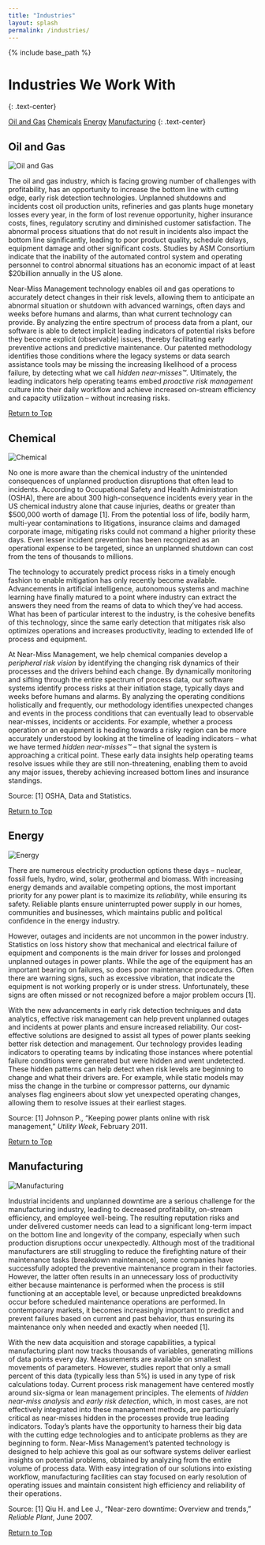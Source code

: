 ```yaml
---
title: "Industries"
layout: splash
permalink: /industries/
---
```


{% include base_path %}


<h1 class="page__title">Industries We Work With</h1>
{: .text-center}


<a class="btn btn--inverse btn--large" href="#oil-gas">Oil and Gas</a>
<a class="btn btn--inverse btn--large" href="#chemical">Chemicals</a>
<a class="btn btn--inverse btn--large" href="#energy">Energy</a>
<a class="btn btn--inverse btn--large" href="#manufacturing">Manufacturing</a>
{: .text-center}

<section class="archive__industries">

<div id="oil-gas" class="archive__item">
  <h2 class="page__section-title">Oil and Gas</h2>
  <img src="{{ site.url }}/images/industry-01.jpg" alt="Oil and Gas">
  <span class="info">
    <p>The oil and gas industry, which is facing growing number of challenges with profitability, has an opportunity to increase the bottom line with cutting edge, early risk detection technologies. Unplanned shutdowns and incidents cost oil production units, refineries and gas plants huge monetary losses every year, in the form of lost revenue opportunity, higher insurance costs, fines, regulatory scrutiny and diminished customer satisfaction.  The abnormal process situations that do not result in incidents also impact the bottom line significantly, leading to poor product quality, schedule delays, equipment damage and other significant costs.  Studies by ASM Consortium indicate that the inability of the automated control system and operating personnel to control abnormal situations has an economic impact of at least $20billion annually in the US alone. </p>
    <p>Near-Miss Management technology enables oil and gas operations to accurately detect changes in their risk levels, allowing them to anticipate an abnormal situation or shutdown with advanced warnings, often days and weeks before humans and alarms, than what current technology can provide. By analyzing the entire spectrum of process data from a plant, our software is able to detect implicit leading indicators of potential risks before they become explicit (observable) issues, thereby facilitating early preventive actions and predictive maintenance. Our patented methodology identifies those conditions where the legacy systems or data search assistance tools may be missing the increasing likelihood of a process failure, by detecting what we call <i>hidden near-misses&trade;</i>. Ultimately, the leading indicators help operating teams embed <i>proactive risk management</i> culture into their daily workflow and achieve increased on-stream efficiency and capacity utilization – without increasing risks.  </p>
  </span>
  <a href="#main" class="btn btn--inverse align-right">Return to Top</a>
</div>

<div id="chemical" class="archive__item">
  <h2 class="page__section-title">Chemical</h2>
  <img src="{{ site.url }}/images/industry-02.jpg" alt="Chemical">
  <span class="info">
    <p>No one is more aware than the chemical industry of the unintended consequences of unplanned production disruptions that often lead to incidents. According to Occupational Safety and Health Administration (OSHA), there are about 300 high-consequence incidents every year in the US chemical industry alone that cause injuries, deaths or greater than $500,000 worth of damage [1].  From the potential loss of life, bodily harm, multi-year contaminations to litigations, insurance claims and damaged corporate image, mitigating risks could not command a higher priority these days. Even lesser incident prevention has been recognized as an operational expense to be targeted, since an unplanned shutdown can cost from the tens of thousands to millions.  </p>
    <p>The technology to accurately predict process risks in a timely enough fashion to enable mitigation has only recently become available. Advancements in artificial intelligence, autonomous systems and machine learning have finally matured to a point where industry can extract the answers they need from the reams of data to which they’ve had access. What has been of particular interest to the industry, is the cohesive benefits of this technology, since the same early detection that mitigates risk also optimizes operations and increases productivity, leading to extended life of process and equipment. </p>
    <p>At Near-Miss Management, we help chemical companies develop a <i>peripheral risk vision</i> by identifying the changing risk dynamics of their processes and the drivers behind each change. By dynamically monitoring and sifting through the entire spectrum of process data, our software systems identify process risks at their initiation stage, typically days and weeks before humans and alarms. By analyzing the operating conditions holistically and frequently, our methodology identifies unexpected changes and events in the process conditions that can eventually lead to observable near-misses, incidents or accidents. For example, whether a process operation or an equipment is heading towards a risky region can be more accurately understood by looking at the timeline of leading indicators – what we have termed <i>hidden near-misses&trade;</i> – that signal the system is approaching a critical point.  These early data insights help operating teams resolve issues while they are still non-threatening, enabling them to avoid any major issues, thereby achieving increased bottom lines and insurance standings.    </p>
    <p>Source: [1] OSHA, Data and Statistics. </p>
  </span>
  <a href="#main" class="btn btn--inverse align-right">Return to Top</a>
</div>


<div id="energy" class="archive__item">
  <h2 class="page__section-title">Energy</h2>
  <img src="{{ site.url }}/images/industry-03.jpg" alt="Energy">
  <span class="info">
    <p>There are numerous electricity production options these days – nuclear, fossil fuels, hydro, wind, solar, geothermal and biomass. With increasing energy demands and available competing options, the most important priority for any power plant is to maximize its <i>reliability</i>, while ensuring its safety.  Reliable plants ensure uninterrupted power supply in our homes, communities and businesses, which maintains public and political confidence in the energy industry.  </p>
    <p>However, outages and incidents are not uncommon in the power industry. Statistics on loss history show that mechanical and electrical failure of equipment and components is the main driver for losses and prolonged unplanned outages in power plants. While the age of the equipment has an important bearing on failures, so does poor maintenance procedures. Often there are warning signs, such as excessive vibration, that indicate the equipment is not working properly or is under stress. Unfortunately, these signs are often missed or not recognized before a major problem occurs [1]. </p>
    <p>With the new advancements in early risk detection techniques and data analytics, effective risk management can help prevent unplanned outages and incidents at power plants and ensure increased reliability.  Our cost-effective solutions are designed to assist all types of power plants seeking better risk detection and management. Our technology provides leading indicators to operating teams by indicating those instances where potential failure conditions were generated but were hidden and went undetected. These hidden patterns can help detect when risk levels are beginning to change and what their drivers are. For example, while static models may miss the change in the turbine or compressor patterns, our dynamic analyses flag engineers about slow yet unexpected operating changes, allowing them to resolve issues at their earliest stages.</p> 
    <p>Source: [1] Johnson P., “Keeping power plants online with risk management,” <i>Utility Week</i>, February 2011.</p>
  </span>
  <a href="#main" class="btn btn--inverse align-right">Return to Top</a>
</div>

<div id="manufacturing" class="archive__item">
  <h2 class="page__section-title">Manufacturing</h2>
  <img src="{{ site.url }}/images/industry-04.jpg" alt="Manufacturing">
  <span class="info">
    <p>Industrial incidents and unplanned downtime are a serious challenge for the manufacturing industry, leading to decreased profitability, on-stream efficiency, and employee well-being.  The resulting reputation risks and under delivered customer needs can lead to a significant long-term impact on the bottom line and longevity of the company, especially when such production disruptions occur unexpectedly. Although most of the traditional manufacturers are still struggling to reduce the firefighting nature of their maintenance tasks (breakdown maintenance), some companies have successfully adopted the preventive maintenance program in their factories. However, the latter often results in an unnecessary loss of productivity either because maintenance is performed when the process is still functioning at an acceptable level, or because unpredicted breakdowns occur before scheduled maintenance operations are performed. In contemporary markets, it becomes increasingly important to predict and prevent failures based on current and past behavior, thus ensuring its maintenance only when needed and exactly when needed [1].</p>
    <p>With the new data acquisition and storage capabilities, a typical manufacturing plant now tracks thousands of variables, generating millions of data points every day. Measurements are available on smallest movements of parameters.  However, studies report that only a small percent of this data (typically less than 5%) is used in any type of risk calculations today. Current process risk management have centered mostly around six-sigma or lean management principles. The elements of <i>hidden near-miss analysis</i> and <i>early risk detection</i>, which, in most cases, are not effectively integrated into these management methods, are particularly critical as near-misses hidden in the processes provide true leading indicators. Today’s plants have the opportunity to harness their big data with the cutting edge technologies and to anticipate problems as they are beginning to form.  Near-Miss Management’s patented technology is designed to help achieve this goal as our software systems deliver earliest insights on potential problems, obtained by analyzing from the entire volume of process data.  With easy integration of our solutions into existing workflow, manufacturing facilities can stay focused on early resolution of operating issues and maintain consistent high efficiency and reliability of their operations.</p>
    <p>Source: [1] Qiu H. and Lee J., “Near-zero downtime: Overview and trends,” <i>Reliable Plant</i>, June 2007.</p>
  </span>
  <a href="#main" class="btn btn--inverse align-right">Return to Top</a>
</div>

</section>